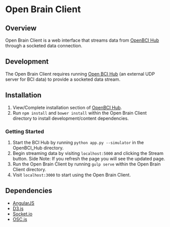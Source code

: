 # Open Brain Client

## Overview
Open Brain Client is a web interface that streams data from [OpenBCI Hub](https://github.com/dgoodwin208/OpenBCI_Hub) through a socketed data connection.

## Development

The Open Brain Client requires running [Open BCI Hub](https://github.com/dgoodwin208/OpenBCI_Hub) (an external UDP server for BCI data) to provide a socketed data stream.

## Installation

1. View/Complete installation section of [OpenBCI Hub](https://github.com/dgoodwin208/OpenBCI_Hub).
2. Run `npm install` and `bower install` within the Open Brain Client directory to install development/content dependencies.

### Getting Started

1. Start the BCI Hub by running `python app.py --simulator` in the OpenBCI_Hub directory.
2. Begin streaming data by visiting `localhost:5000` and clicking the Stream button. Side Note: If you refresh the page you will see the updated page.
3. Run the Open Brain Client by running `gulp serve` within the Open Brain Client directory.
4. Visit `localhost:3000` to start using the Open Brain Client.

## Dependencies

* [AngularJS](http://angularjs.org)
* [D3.js](http://d3js.org/)
* [Socket.io](http://socket.io)
* [OSC.js](https://github.com/colinbdclark/osc.js)
